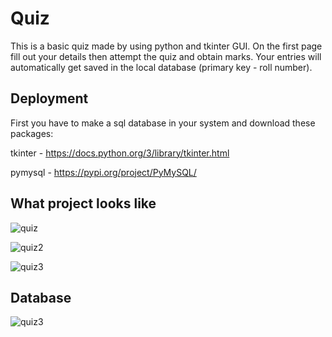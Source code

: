 
# Quiz

This is a basic quiz made by using python and tkinter GUI.
On the first page fill out your details then attempt the quiz and obtain marks.
Your entries will automatically get saved in the local database (primary key - roll number).


## Deployment

First you have to make a sql database in your system and download these packages:

tkinter - https://docs.python.org/3/library/tkinter.html

pymysql - https://pypi.org/project/PyMySQL/

## What project looks like

![quiz](https://user-images.githubusercontent.com/100691826/169644645-455fdbfb-31a3-4a7a-ab17-c85e0ffcd25f.PNG)

![quiz2](https://user-images.githubusercontent.com/100691826/169644673-81254ffa-bc44-4615-a0d7-14851bb8e0ed.PNG)

![quiz3](https://user-images.githubusercontent.com/100691826/169644690-751ea330-6d48-492b-ace6-b0b6ab02ba89.PNG)


## Database

![quiz3](https://user-images.githubusercontent.com/100691826/169644773-94ce2e78-a854-4781-9e51-02dd81f1f73a.PNG)

